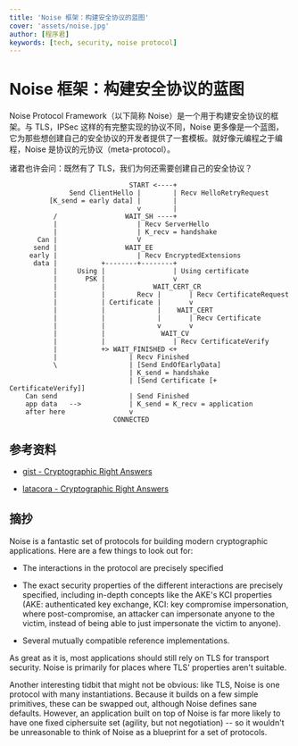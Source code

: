 ```yaml
---
title: 'Noise 框架：构建安全协议的蓝图'
cover: 'assets/noise.jpg'
author: [程序君]
keywords: [tech, security, noise protocol]
---
```


# Noise 框架：构建安全协议的蓝图

Noise Protocol Framework（以下简称 Noise）是一个用于构建安全协议的框架。与 TLS，IPSec 这样的有完整实现的协议不同，Noise 更多像是一个蓝图，它为那些想创建自己的安全协议的开发者提供了一套模板。就好像元编程之于编程，Noise 是协议的元协议（meta-protocol）。

诸君也许会问：既然有了 TLS，我们为何还需要创建自己的安全协议？

```
                              START <----+
               Send ClientHello |        | Recv HelloRetryRequest
          [K_send = early data] |        |
                                v        |
           /                 WAIT_SH ----+
           |                    | Recv ServerHello
           |                    | K_recv = handshake
       Can |                    V
      send |                 WAIT_EE
     early |                    | Recv EncryptedExtensions
      data |           +--------+--------+
           |     Using |                 | Using certificate
           |       PSK |                 v
           |           |            WAIT_CERT_CR
           |           |        Recv |       | Recv CertificateRequest
           |           | Certificate |       v
           |           |             |    WAIT_CERT
           |           |             |       | Recv Certificate
           |           |             v       v
           |           |              WAIT_CV
           |           |                 | Recv CertificateVerify
           |           +> WAIT_FINISHED <+
           |                  | Recv Finished
           \                  | [Send EndOfEarlyData]
                              | K_send = handshake
                              | [Send Certificate [+ CertificateVerify]]
    Can send                  | Send Finished
    app data   -->            | K_send = K_recv = application
    after here                v
                          CONNECTED
```

## 参考资料

- [gist - Cryptographic Right Answers](https://gist.github.com/tqbf/be58d2d39690c3b366ad)

- [latacora - Cryptographic Right Answers](https://latacora.singles/2018/04/03/cryptographic-right-answers.html)

## 摘抄

Noise is a fantastic set of protocols for building modern cryptographic applications. Here are a few things to look out for:

- The interactions in the protocol are precisely specified

- The exact security properties of the different interactions are precisely specified, including in-depth concepts like the AKE's KCI properties (AKE: authenticated key exchange, KCI: key compromise impersonation, where post-compromise, an attacker can impersonate anyone to the victim, instead of being able to just impersonate the victim to anyone).

- Several mutually compatible reference implementations.

As great as it is, most applications should still rely on TLS for transport security. Noise is primarily for places where TLS' properties aren't suitable.

Another interesting tidbit that might not be obvious: like TLS, Noise is one protocol with many instantiations. Because it builds on a few simple primitives, these can be swapped out, although Noise defines sane defaults. However, an application built on top of Noise is far more likely to have one fixed ciphersuite set (agility, but not negotiation) -- so it wouldn't be unreasonable to think of Noise as a blueprint for a set of protocols.
